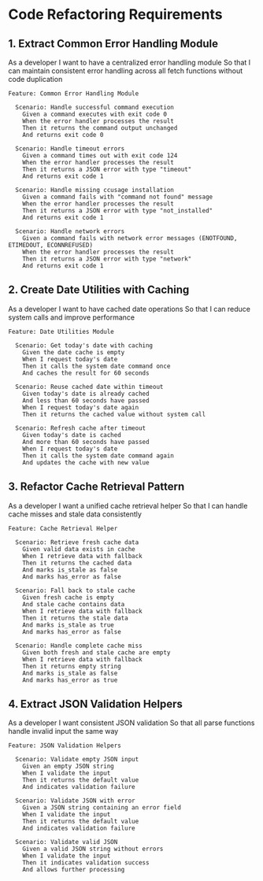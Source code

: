 # Code Refactoring Requirements

## 1. Extract Common Error Handling Module

As a developer
I want to have a centralized error handling module
So that I can maintain consistent error handling across all fetch functions without code duplication

```gherkin
Feature: Common Error Handling Module
  
  Scenario: Handle successful command execution
    Given a command executes with exit code 0
    When the error handler processes the result
    Then it returns the command output unchanged
    And returns exit code 0
  
  Scenario: Handle timeout errors
    Given a command times out with exit code 124
    When the error handler processes the result
    Then it returns a JSON error with type "timeout"
    And returns exit code 1
  
  Scenario: Handle missing ccusage installation
    Given a command fails with "command not found" message
    When the error handler processes the result
    Then it returns a JSON error with type "not_installed"
    And returns exit code 1
  
  Scenario: Handle network errors
    Given a command fails with network error messages (ENOTFOUND, ETIMEDOUT, ECONNREFUSED)
    When the error handler processes the result
    Then it returns a JSON error with type "network"
    And returns exit code 1
```

## 2. Create Date Utilities with Caching

As a developer
I want to have cached date operations
So that I can reduce system calls and improve performance

```gherkin
Feature: Date Utilities Module
  
  Scenario: Get today's date with caching
    Given the date cache is empty
    When I request today's date
    Then it calls the system date command once
    And caches the result for 60 seconds
  
  Scenario: Reuse cached date within timeout
    Given today's date is already cached
    And less than 60 seconds have passed
    When I request today's date again
    Then it returns the cached value without system call
  
  Scenario: Refresh cache after timeout
    Given today's date is cached
    And more than 60 seconds have passed
    When I request today's date
    Then it calls the system date command again
    And updates the cache with new value
```

## 3. Refactor Cache Retrieval Pattern

As a developer
I want a unified cache retrieval helper
So that I can handle cache misses and stale data consistently

```gherkin
Feature: Cache Retrieval Helper
  
  Scenario: Retrieve fresh cache data
    Given valid data exists in cache
    When I retrieve data with fallback
    Then it returns the cached data
    And marks is_stale as false
    And marks has_error as false
  
  Scenario: Fall back to stale cache
    Given fresh cache is empty
    And stale cache contains data
    When I retrieve data with fallback
    Then it returns the stale data
    And marks is_stale as true
    And marks has_error as false
  
  Scenario: Handle complete cache miss
    Given both fresh and stale cache are empty
    When I retrieve data with fallback
    Then it returns empty string
    And marks is_stale as false
    And marks has_error as true
```

## 4. Extract JSON Validation Helpers

As a developer
I want consistent JSON validation
So that all parse functions handle invalid input the same way

```gherkin
Feature: JSON Validation Helpers
  
  Scenario: Validate empty JSON input
    Given an empty JSON string
    When I validate the input
    Then it returns the default value
    And indicates validation failure
  
  Scenario: Validate JSON with error
    Given a JSON string containing an error field
    When I validate the input
    Then it returns the default value
    And indicates validation failure
  
  Scenario: Validate valid JSON
    Given a valid JSON string without errors
    When I validate the input
    Then it indicates validation success
    And allows further processing
```